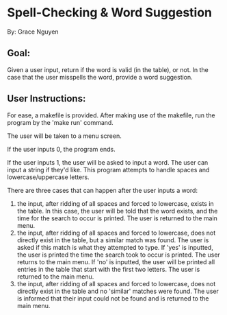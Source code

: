 # Spell-Checking & Word Suggestion
By: Grace Nguyen

## Goal:
Given a user input, return if the word is valid (in the table), or not. In the case that the user misspells the word, provide a word suggestion.

## User Instructions:
For ease, a makefile is provided. After making use of the makefile, run the program by the 'make run' command.

The user will be taken to a menu screen.

If the user inputs 0, the program ends.

If the user inputs 1, the user will be asked to input a word. The user can input a string if they'd like. This program attempts to handle spaces and lowercase/uppercase letters.

There are three cases that can happen after the user inputs a word:
1) the input, after ridding of all spaces and forced to lowercase, exists in the table. In this case, the user will be told that the word exists, and the time for the search to occur is printed. The user is returned to the main menu.
2) the input, after ridding of all spaces and forced to lowercase, does not directly exist in the table, but a similar match was found. The user is asked if this match is what they attempted to type. If 'yes' is inputted, the user is printed the time the search took to occur is printed. The user returns to the main menu. If 'no' is inputted, the user will be printed all entries in the table that start with the first two letters. The user is returned to the main menu.
3) the input, after ridding of all spaces and forced to lowercase, does not directly exist in the table and no 'similar' matches were found. The user is informed that their input could not be found and is returned to the main menu.
